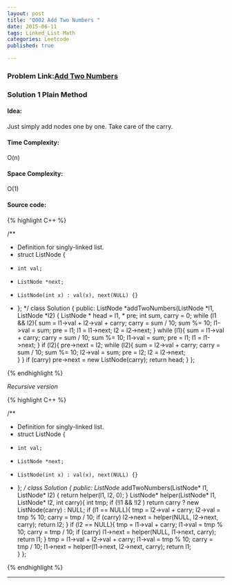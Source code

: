 ```yaml
---
layout: post
title: "Q002 Add Two Numbers "
date: 2015-06-11
tags: Linked_List Math
categories: Leetcode
published: true

---
```

### Problem Link:[Add Two Numbers ](https://leetcode.com/problems/add-two-numbers/) 

### Solution 1 Plain Method

#### Idea:

Just simply add nodes one by one. Take care of the carry.

#### Time Complexity:

O(n)   

#### Space Complexity:

O(1)

#### Source code:
{% highlight C++ %}

/**
 * Definition for singly-linked list.
 * struct ListNode {
 *     int val;
 *     ListNode *next;
 *     ListNode(int x) : val(x), next(NULL) {}
 * };
 */
class Solution {
public:
    ListNode *addTwoNumbers(ListNode *l1, ListNode *l2) {
        ListNode * head = l1, * pre;
        int sum, carry = 0;
        while (l1 && l2){
            sum = l1->val + l2->val + carry;
            carry = sum / 10;
            sum %= 10;
            l1->val = sum;
            pre = l1;
            l1 = l1->next;
            l2 = l2->next;
        }
        while (l1){
            sum = l1->val + carry;
            carry = sum / 10;
            sum %= 10;
            l1->val = sum;
            pre = l1;
            l1 = l1->next;
        }
        if (l2){
            pre->next = l2;
            while (l2){
                sum = l2->val + carry;
                carry = sum / 10;
                sum %= 10;
                l2->val = sum;
                pre = l2;
                l2 = l2->next;            
            }
        }
        if (carry)
            pre->next = new ListNode(carry);
        return head;
    }
};

{% endhighlight %}

_Recursive version_

{% highlight C++ %}

/**
 * Definition for singly-linked list.
 * struct ListNode {
 *     int val;
 *     ListNode *next;
 *     ListNode(int x) : val(x), next(NULL) {}
 * };
 */
class Solution {
public:
    ListNode* addTwoNumbers(ListNode* l1, ListNode* l2) {
        return helper(l1, l2, 0);
    }
    ListNode* helper(ListNode* l1, ListNode* l2, int carry){
        int tmp;
        if (!l1 && !l2 ) return carry ? new ListNode(carry) : NULL;
        if (l1 == NULL){
            tmp = l2->val + carry;
            l2->val = tmp % 10;
            carry = tmp / 10;
            if (carry)  l2->next = helper(NULL, l2->next, carry);
            return l2;
        }
        if (l2 == NULL){
            tmp = l1->val + carry;
            l1->val = tmp % 10;
            carry = tmp / 10;
            if (carry)  l1->next = helper(NULL, l1->next, carry);
            return l1;
        }
        tmp = l1->val + l2->val + carry;
        l1->val = tmp % 10;
        carry = tmp / 10;
        l1->next = helper(l1->next, l2->next, carry);
        return l1;        
    }
};

{% endhighlight %}

---